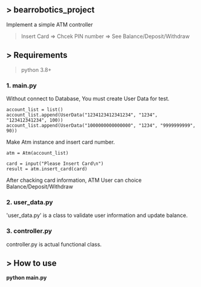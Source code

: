 ## > bearrobotics_project
Implement a simple ATM controller<br>
>Insert Card => Chcek PIN number => See Balance/Deposit/Withdraw


## > Requirements

>python 3.8+

### 1. main.py

Without connect to Database, You must create User Data for test.
``` 
account_list = list()
account_list.append(UserData("1234123412341234", "1234", "123412341234", 100))
account_list.append(UserData("1000000000000000", "1234", "9999999999", 90))
```
Make Atm instance and insert card number.
```
atm = Atm(account_list)

card = input("Please Insert Card\n")
result = atm.insert_card(card)
```
After chacking card information, ATM User can choice Balance/Deposit/Withdraw
### 2. user_data.py
'user_data.py' is a class to validate user information and update balance.

### 3. controller.py
controller.py is actual functional class.

## > How to use
**python main.py**

